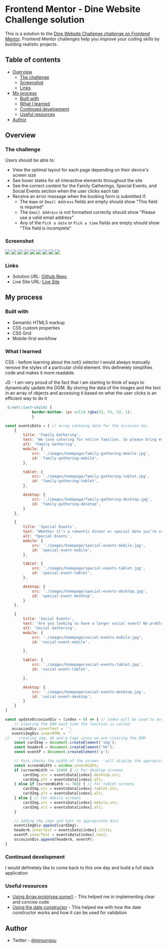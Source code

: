 # Frontend Mentor - Dine Website Challenge solution

This is a solution to the [Dine Website Challenge challenge on Frontend Mentor](https://www.frontendmentor.io/challenges/dine-restaurant-website-yAt7Vvxt7). Frontend Mentor challenges help you improve your coding skills by building realistic projects. 

## Table of contents

- [Overview](#overview)
  - [The challenge](#the-challenge)
  - [Screenshot](#screenshot)
  - [Links](#links)
- [My process](#my-process)
  - [Built with](#built-with)
  - [What I learned](#what-i-learned)
  - [Continued development](#continued-development)
  - [Useful resources](#useful-resources)
- [Author](#author)

## Overview

### The challenge

Users should be able to:

- View the optimal layout for each page depending on their device's screen size
- See hover states for all interactive elements throughout the site
- See the correct content for the Family Gatherings, Special Events, and Social Events section when the user clicks each tab
- Receive an error message when the booking form is submitted if:
  - The `Name` or `Email Address` fields are empty should show "This field is required"
  - The `Email Address` is not formatted correctly should show "Please use a valid email address"
  - Any of the `Pick a date` or `Pick a time` fields are empty should show "This field is incomplete"

### Screenshot

![](./mobile%20-%20booking%20-%20error.png)
![](./tablet%20-%20events.png)
![](./tablet%20-%20booking.-%20error.png)
![](./mobile-events.png)
![](./mobile%20-%20hero.png)
![](./mobile%20-%20booking.png)
![](./desktop%20-%20events%20-%202.png)
![](./desktop%20-%20events.png)
![](./desktop%20-%20booking.png)


### Links

- Solution URL: [Github Repo](https://github.com/mroungou/dine)
- Live Site URL: [Live Site](https://mroungou.github.io/dine/)
## My process

### Built with

- Semantic HTML5 markup
- CSS custom properties
- CSS Grid
- Mobile-first workflow

### What I learned
CSS - before learning about the not() selector I would always manually remove the styles of a particular child element. this definetely simplifies code and makes it more readable.

JS - I am very proud of the fact that I am starting to think of ways to dynamically update the DOM. By storing the data of the images and the text in an array of objects and accessing it based on what the user clicks is an efficient way to do it

```scss
 &:not(:last-child) {
            border-bottom: 1px solid rgba(53, 53, 53, 1);
            }
```
```js
const eventsData = [ // array containg data for the occasion div
    {
        title: 'Family Gathering',
        text: "We love catering for entire families. So please bring everyone along for a special meal with your loved ones. We’ll provide a memorable experience for all.",
        alt: 'Family Gathering',
        mobile: {
            src: './images/homepage/family-gathering-mobile.jpg',
            id: 'family-gathering-mobile',
        },

        tablet: {
            src: './images/homepage/family-gathering-tablet.jpg',
            id: 'family-gathering-tablet',
        },

        desktop: {
            src: './images/homepage/family-gathering-desktop.jpg',
            id: 'family-gathering-desktop',
        }
    },

    {
        title: 'Special Events',
        text: "Whether it’s a romantic dinner or special date you’re celebrating with others we’ll look after you. We’ll be sure to mark your special date with an unforgettable meal.",
        alt: 'Special Events',
        mobile: {
            src: './images/homepage/special-events-mobile.jpg',
            id: 'special-event-mobile',
        },

        tablet: {
            src: './images/homepage/special-events-tablet.jpg',
            id: 'special-event-tablet',
        },

        desktop: {
            src: './images/homepage/special-events-desktop.jpg',
            id: 'special-event-desktop',
        }
    },

    {
        title: 'Social Events',
        text: "Are you looking to have a larger social event? No problem! We’re more than happy to cater for big parties. We’ll work with you to make your event a hit with everyone.",
        alt: 'Social Gathering',
        mobile: {
            src: './images/homepage/social-events-mobile.jpg',
            id: 'social-event-mobile',

        },

        tablet: {
            src: './images/homepage/social-events-tablet.jpg',
            id: 'social-event-tablet',

        },

        desktop: {
            src: './images/homepage/social-events-desktop.jpg',
            id: 'social-event-desktop',
        }
    }
]

const updateOccasionDiv = (index = 0) => { // index will be used to access the dets of eventsData
    // clearing the DOM each time the function is called 
   occasionDiv.innerText = '';
   eventsImgDiv.innerHTML = ''
//    creating img, h6 and p tags since we are clearing the DOM
    const cardImg = document.createElement('img');
    const header6 = document.createElement('h6');
    const eventP = document.createElement('p');

    // this checks the width of the screen - will display the appropriate img
    const screenWidth = window.innerWidth;
    if (screenWidth >= 1440) { // For desktop screens
        cardImg.src = eventsData[index].desktop.src;
        cardImg.alt = eventsData[index].alt;
    } else if (screenWidth >= 768) { // For tablet screens
        cardImg.src = eventsData[index].tablet.src;
        cardImg.alt = eventsData[index].alt;
    } else { // For mobile screens
        cardImg.src = eventsData[index].mobile.src;
        cardImg.alt = eventsData[index].alt;
    }

    // adding the imgs and text to appropriate divs
    eventsImgDiv.append(cardImg);
    header6.innerText = eventsData[index].title;
    eventP.innerText = eventsData[index].text;
    occasionDiv.append(header6, eventP);
}
```
### Continued development

I would definetely like to come back to this one day and build a full stack application

### Useful resources

- [Using Array.prototype.some()](https://developer.mozilla.org/en-US/docs/Web/JavaScript/Reference/Global_Objects/Array/some) - This helped me in implementing clear and concise code
- [Using the date constructor](https://developer.mozilla.org/en-US/docs/Web/JavaScript/Reference/Global_Objects/Date) - This helped me with how the date constructor works and how it can be used for validation

## Author
- Twitter - [@mroungou](https://x.com/mroungou)
